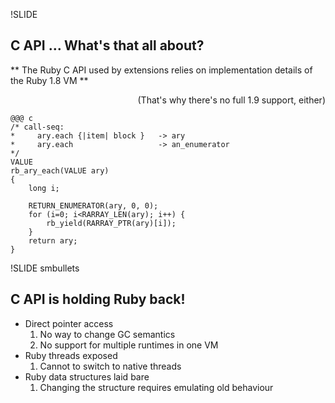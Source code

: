 !SLIDE
## C API … What's that all about?

** The Ruby C API used by extensions relies on implementation details of the Ruby 1.8 VM **
<p align="right">(That's why there's no full 1.9 support, either)</p>  

	@@@ c
	/* call-seq:
	*     ary.each {|item| block }   -> ary
	*     ary.each                   -> an_enumerator
	*/
	VALUE 
	rb_ary_each(VALUE ary)
	{
		long i;
		
		RETURN_ENUMERATOR(ary, 0, 0);
		for (i=0; i<RARRAY_LEN(ary); i++) {
			rb_yield(RARRAY_PTR(ary)[i]);
		}
		return ary;
	}

!SLIDE smbullets
## C API is holding Ruby back! ##

* Direct pointer access
	1. No way to change GC semantics
	2. No support for multiple runtimes in one VM
* Ruby threads exposed
	1. Cannot to switch to native threads
* Ruby data structures laid bare
	1. Changing the structure requires emulating old behaviour

